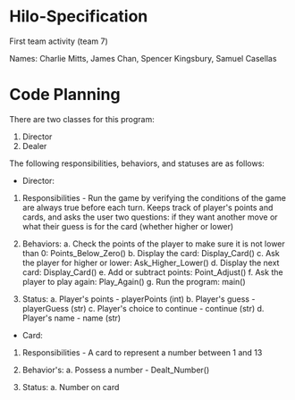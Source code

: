 # Hilo-Specification
First team activity (team 7) 

Names: Charlie Mitts, James Chan, Spencer Kingsbury, Samuel Casellas

# Code Planning
There are two classes for this program:

1. Director
2. Dealer

The following responsibilities, behaviors, and statuses are as follows:

- Director:
1. Responsibilities - Run the game by verifying the conditions of the game are always true before each turn. Keeps track of player's points and cards, and asks the user two questions: if they want another move or what their guess is for the card (whether higher or lower)

2. Behaviors:
    a. Check the points of the player to make sure it is not lower than 0: Points_Below_Zero()
    b. Display the card: Display_Card()
    c. Ask the player for higher or lower: Ask_Higher_Lower()
    d. Display the next card: Display_Card()
    e. Add or subtract points: Point_Adjust()
    f. Ask the player to play again: Play_Again()
    g. Run the program: main()

3. Status:
    a. Player's points - playerPoints (int)
    b. Player's guess - playerGuess (str)
    c. Player's choice to continue - continue (str)
    d. Player's name - name (str)



- Card:
1. Responsibilities - A card to represent a number between 1 and 13

2. Behavior's:
    a. Possess a number - Dealt_Number()

3. Status:
    a. Number on card